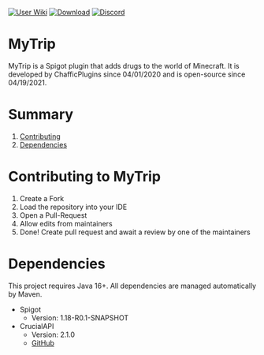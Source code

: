 [![User Wiki](https://img.shields.io/badge/Wiki-Users-blue)](https://github.com/Chafficui/MyTrip/wiki) [![Download](https://img.shields.io/badge/Download-v0.6.7-red)](https://github.com/Chafficui/MyTrip/releases/latest) [![Discord](https://img.shields.io/badge/Discord-Join-blue)](https://discord.gg/RYFamQzkcB)

# MyTrip

MyTrip is a Spigot plugin that adds drugs to the world of Minecraft. It is developed by ChafficPlugins since 04/01/2020 and is open-source since 04/19/2021.

# Summary

1. [Contributing](#contributing-to-mytrip)
2. [Dependencies](#dependencies)

# Contributing to MyTrip
1. Create a Fork
2. Load the repository into your IDE
3. Open a Pull-Request
4. Allow edits from maintainers
5. Done! Create pull request and await a review by one of the maintainers

# Dependencies

This project requires Java 16+.
All dependencies are managed automatically by Maven.

* Spigot
  * Version: 1.18-R0.1-SNAPSHOT
* CrucialAPI
  * Version: 2.1.0
  * [GitHub](https://github.com/Chafficui/CrucialAPI)
